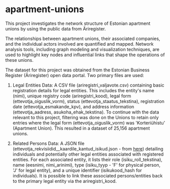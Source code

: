 # apartment-unions
This project investigates the network structure of Estonian apartment unions by using the public data from Äriregister. 

The relationships between apartment unions, their associated companies, and the individual actors involved are quantified and mapped. Network analysis tools, including graph modeling and visualization techniques, are used to highlight key nodes and influential links that shape the operations of these unions. 

The dataset for this project was obtained from the Estonian Business Register (Äriregister) open data portal.
Two primary files are used:

1) Legal Entities Data: A CSV file (ariregistri_valjavote.csv) containing basic registration details for legal entities. This includes the entity's name (nimi), unique registry code (ariregistri_kood), legal form (ettevotja_oiguslik_vorm), status (ettevotja_staatus_tekstina), registration date (ettevotja_esmakande_kpv), and address information (ettevotja_aadress, asukoha_ehak_tekstina). To continue with the data relevant to this project, filtering was done on the Unions to retain only entries where the legal form (ettevotja_oiguslik_vorm) was 'Korteriühistu' (Apartment Union). This resulted in a dataset of 25,156 apartment unions.
   
2) Related Persons Data: A JSON file (ettevotja_rekvisiidid__kaardile_kantud_isikud.json - from [here](https://avaandmed.ariregister.rik.ee/et/avaandmete-allalaadimine)) detailing individuals and potentially other legal entities associated with registered entities. For each associated entity, it lists their role (isiku_roll_tekstina), name (eesnimi, nimi_arinimi), type (isiku_tyyp - 'F' for physical person, 'J' for legal entity), and a unique identifier (isikukood_hash for individuals). It is possible to link these associated persons/entities back to the primary legal entity via the ariregistri_kood.

